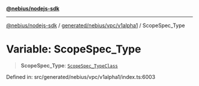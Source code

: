 [**@nebius/nodejs-sdk**](../../../../../README.md)

---

[@nebius/nodejs-sdk](../../../../../README.md) / [generated/nebius/vpc/v1alpha1](../README.md) / ScopeSpec_Type

# Variable: ScopeSpec_Type

> **ScopeSpec_Type**: [`ScopeSpec_TypeClass`](../type-aliases/ScopeSpec_TypeClass.md)

Defined in: src/generated/nebius/vpc/v1alpha1/index.ts:6003
